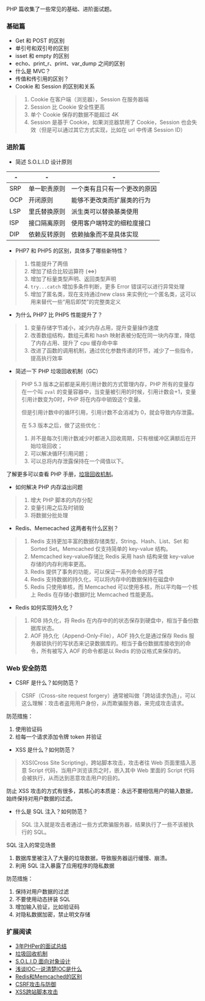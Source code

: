 PHP 篇收集了一些常见的基础、进阶面试题。

### 基础篇

- Get 和 POST 的区别
- 单引号和双引号的区别
- isset 和 empty 的区别
- echo、print_r、print、var_dump 之间的区别
- 什么是 MVC？
- 传值和传引用的区别？
- Cookie 和 Session 的区别和关系

> 1. Cookie 在客户端（浏览器），Session 在服务器端
> 2. Session 比 Cookie 安全性更高
> 3. 单个 Cookie 保存的数据不能超过 4K
> 4. Session 是基于 Cookie，如果浏览器禁用了 Cookie，Session 也会失效（但是可以通过其它方式实现，比如在 url 中传递 Session ID）

### 进阶篇

- 简述 S.O.L.I.D 设计原则

\- | - | -
--- | --- | ---
SRP	| 单一职责原则	| 一个类有且只有一个更改的原因
OCP	| 开闭原则	| 能够不更改类而扩展类的行为
LSP	| 里氏替换原则	| 派生类可以替换基类使用
ISP	| 接口隔离原则	| 使用客户端特定的细粒度接口
DIP	| 依赖反转原则	| 依赖抽象而不是具体实现

- PHP7 和 PHP5 的区别，具体多了哪些新特性？

> 1. 性能提升了两倍
> 2. 增加了结合比较运算符 (<=>)
> 3. 增加了标量类型声明、返回类型声明
> 4. `try...catch` 增加多条件判断，更多 Error 错误可以进行异常处理
> 5. 增加了匿名类，现在支持通过new class 来实例化一个匿名类，这可以用来替代一些“用后即焚”的完整类定义

- 为什么 PHP7 比 PHP5 性能提升了？

> 1. 变量存储字节减小，减少内存占用，提升变量操作速度
> 2. 改善数组结构，数组元素和 hash 映射表被分配在同一块内存里，降低了内存占用、提升了 cpu 缓存命中率
> 3. 改进了函数的调用机制，通过优化参数传递的环节，减少了一些指令，提高执行效率

- 简述一下 PHP 垃圾回收机制（GC）

> PHP 5.3 版本之前都是采用引用计数的方式管理内存，PHP 所有的变量存在一个叫 `zval` 的变量容器中，当变量被引用的时候，引用计数会+1，变量引用计数变为0时，PHP 将在内存中销毁这个变量。
>
> 但是引用计数中的循环引用，引用计数不会消减为 0，就会导致内存泄露。
>
> 在 5.3 版本之后，做了这些优化：
>
> 1. 并不是每次引用计数减少时都进入回收周期，只有根缓冲区满额后在开始垃圾回收；
> 2. 可以解决循环引用问题；
> 3. 可以总将内存泄露保持在一个阈值以下。

了解更多可以查看 PHP 手册，[垃圾回收机制](http://docs.php.net/manual/zh/features.gc.performance-considerations.php)。

- 如何解决 PHP 内存溢出问题

> 1. 增大 PHP 脚本的内存分配
> 2. 变量引用之后及时销毁
> 3. 将数据分批处理

- Redis、Memecached 这两者有什么区别？

> 1. Redis 支持更加丰富的数据存储类型，String、Hash、List、Set 和 Sorted Set。Memcached 仅支持简单的 key-value 结构。
> 2. Memcached key-value存储比 Redis 采用 hash 结构来做 key-value 存储的内存利用率更高。
> 3. Redis 提供了事务的功能，可以保证一系列命令的原子性
> 4. Redis 支持数据的持久化，可以将内存中的数据保持在磁盘中
> 5. Redis 只使用单核，而 Memcached 可以使用多核，所以平均每一个核上 Redis 在存储小数据时比 Memcached 性能更高。

- Redis 如何实现持久化？

> 1. RDB 持久化，将 Redis 在内存中的的状态保存到硬盘中，相当于备份数据库状态。
> 2. AOF 持久化（Append-Only-File），AOF 持久化是通过保存 Redis 服务器锁执行的写状态来记录数据库的。相当于备份数据库接收到的命令，所有被写入 AOF 的命令都是以 Redis 的协议格式来保存的。

### Web 安全防范

- CSRF 是什么？如何防范？

> CSRF（Cross-site request forgery）通常被叫做「跨站请求伪造」，可以这么理解：攻击者盗用用户身份，从而欺骗服务器，来完成攻击请求。

防范措施：

1. 使用验证码
2. 给每一个请求添加令牌 token 并验证

- XSS 是什么？如何防范？

> XSS(Cross Site Scripting)，跨站脚本攻击，攻击者往 Web 页面里插入恶意 Script 代码，当用户浏览该页之时，嵌入其中 Web 里面的 Script 代码会被执行，从而达到恶意攻击用户的目的。

防止 XSS 攻击的方式有很多，其核心的本质是：永远不要相信用户的输入数据，始终保持对用户数据的过滤。

- 什么是 SQL 注入？如何防范？

> SQL 注入就是攻击者通过一些方式欺骗服务器，结果执行了一些不该被执行的 SQL。

SQL 注入的常见场景

1. 数据库里被注入了大量的垃圾数据，导致服务器运行缓慢、崩溃。
2. 利用 SQL 注入暴露了应用程序的隐私数据

防范措施：

1. 保持对用户数据的过滤
2. 不要使用动态拼装 SQL
3. 增加输入验证，比如验证码
4. 对隐私数据加密，禁止明文存储

### 扩展阅读

- [3年PHPer的面试总结](http://coffeephp.com/articles/4?utm_source=laravel-china.org)
- [垃圾回收机制](http://docs.php.net/manual/zh/features.gc.performance-considerations.php)
- [S.O.L.I.D 面向对象设计](https://laravel-china.org/articles/4160/solid-object-oriented-design-and-programming-oodoop-notes?order_by=created_at&)
- [浅谈IOC--说清楚IOC是什么](http://www.cnblogs.com/DebugLZQ/archive/2013/06/05/3107957.html)
- [Redis和Memcached的区别](https://www.biaodianfu.com/redis-vs-memcached.html)
- [CSRF攻击与防御](https://www.cnblogs.com/phpstudy2015-6/p/6771239.html)
- [XSS跨站脚本攻击](https://www.cnblogs.com/phpstudy2015-6/p/6767032.html#_label9)